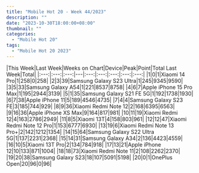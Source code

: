 ```yaml
---
title: "Mobile Hot 20 - Week 44/2023"
description: ""
date: "2023-10-30T18:00:00+08:00"
thumbnail: ""
categories:
  - "Mobile Hot 20"
tags:
  - "Mobile Hot 20 2023"
---
```

<!--more-->
|This Week|Last Week|Weeks on Chart|Device|Peak|Point|Total Last Week|Total|
|:---:|:---:|:---:|---|:---:|:---:|:---:|:---:|:---:|
|1|0|1|Xiaomi 14 Pro|1|258|0|258|
|2|3|39|Samsung Galaxy S23 Ultra|1|245|9345|9590|
|3|5|33|Samsung Galaxy A54|1|221|8537|8758|
|4|6|7|Apple iPhone 15 Pro Max|1|195|2944|3139|
|5|1|35|Samsung Galaxy S21 FE 5G|1|192|1738|1930|
|6|7|38|Apple iPhone 11|5|189|4546|4735|
|7|4|4|Samsung Galaxy S23 FE|3|185|744|929|
|8|9|36|Xiaomi Redmi Note 12|2|168|6395|6563|
|9|16|36|Apple iPhone XS Max|9|164|817|981|
|10|11|19|Xiaomi Redmi 12|4|163|2786|2949|
|11|8|5|Xiaomi 13T|4|158|803|961|
|12|12|47|Xiaomi Redmi Note 12 Pro|1|153|6777|6930|
|13|19|6|Xiaomi Redmi Note 13 Pro+|2|142|1212|1354|
|14|15|64|Samsung Galaxy S22 Ultra 5G|1|137|2231|2368|
|15|14|31|Samsung Galaxy A34|2|136|4423|4559|
|16|10|5|Xiaomi 13T Pro|2|134|784|918|
|17|13|21|Apple iPhone 12|10|133|871|1004|
|18|18|73|Xiaomi Redmi Note 11|2|108|2262|2370|
|19|20|38|Samsung Galaxy S23|18|107|5091|5198|
|20|0|1|OnePlus Open|20|96|0|96|
